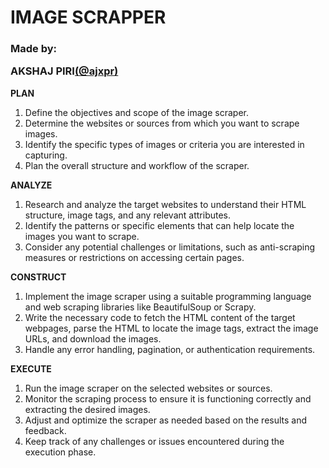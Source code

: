 <h1 aligin = "center">IMAGE SCRAPPER</h1>
<h3 aligin = "center">Made by: <p>AKSHAJ PIRI<a href="urhttps://github.com/ajxpr">(@ajxpr)</a></p></h3>


<p>
<b>PLAN</b>
<ol type="1">
  <li>Define the objectives and scope of the image scraper.</li>
  <li>Determine the websites or sources from which you want to scrape images. </li>
  <li>Identify the specific types of images or criteria you are interested in capturing.</li>
  <li>Plan the overall structure and workflow of the scraper.</li>
</ol>
</p>

<p>
<b>ANALYZE</b> 
<ol type="1">
  <li>Research and analyze the target websites to understand their HTML structure, image tags, and any relevant attributes. </li>
  <li>Identify the patterns or specific elements that can help locate the images you want to scrape. </li>
  <li>Consider any potential challenges or limitations, such as anti-scraping measures or restrictions on accessing certain pages.</li>
</ol> 
</p>

<p>
<b>CONSTRUCT</b> 
<ol type="1">
  <li>Implement the image scraper using a suitable programming language and web scraping libraries like BeautifulSoup or Scrapy.</li>
  <li>Write the necessary code to fetch the HTML content of the target webpages, parse the HTML to locate the image tags, extract the image URLs, and download the images. </li>
  <li>Handle any error handling, pagination, or authentication requirements.</li>
</ol>  
</p>

<p>
<b>EXECUTE</b> 
<ol type="1">
  <li>Run the image scraper on the selected websites or sources. </li>
  <li>Monitor the scraping process to ensure it is functioning correctly and extracting the desired images. </li>
  <li>Adjust and optimize the scraper as needed based on the results and feedback. </li>
  <li>Keep track of any challenges or issues encountered during the execution phase.</li>
</ol>
</p>
